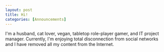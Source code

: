 ```yaml
---
layout: post
title: Hi!
categories: [Announcements]
---
```


I'm a husband, cat lover, vegan, tabletop role-player gamer, and IT project manager.
Currently, I'm enjoying total disconnection from social networks and I have removed all my content from the Internet.
